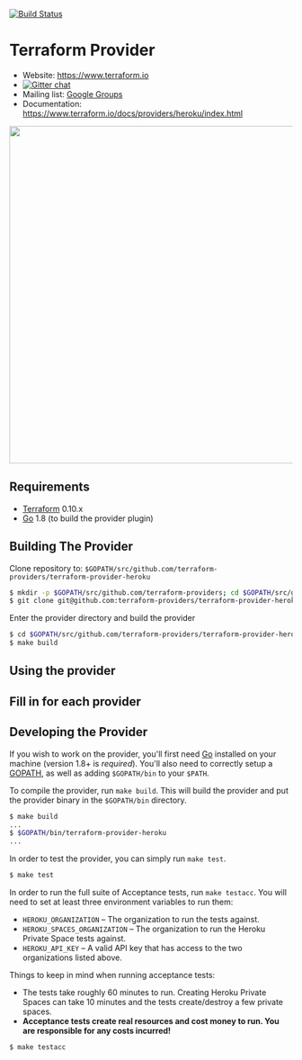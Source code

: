 [![Build Status](https://travis-ci.org/terraform-providers/terraform-provider-heroku.svg?branch=master)](https://travis-ci.org/terraform-providers/terraform-provider-heroku)

Terraform Provider
==================

- Website: https://www.terraform.io
- [![Gitter chat](https://badges.gitter.im/hashicorp-terraform/Lobby.png)](https://gitter.im/hashicorp-terraform/Lobby)
- Mailing list: [Google Groups](http://groups.google.com/group/terraform-tool)
- Documentation: https://www.terraform.io/docs/providers/heroku/index.html

<img src="https://cdn.rawgit.com/hashicorp/terraform-website/master/content/source/assets/images/logo-hashicorp.svg" width="600px">

Requirements
------------

-	[Terraform](https://www.terraform.io/downloads.html) 0.10.x
-	[Go](https://golang.org/doc/install) 1.8 (to build the provider plugin)

Building The Provider
---------------------

Clone repository to: `$GOPATH/src/github.com/terraform-providers/terraform-provider-heroku`

```sh
$ mkdir -p $GOPATH/src/github.com/terraform-providers; cd $GOPATH/src/github.com/terraform-providers
$ git clone git@github.com:terraform-providers/terraform-provider-heroku
```

Enter the provider directory and build the provider

```sh
$ cd $GOPATH/src/github.com/terraform-providers/terraform-provider-heroku
$ make build
```

Using the provider
----------------------
## Fill in for each provider

Developing the Provider
---------------------------

If you wish to work on the provider, you'll first need [Go](http://www.golang.org) installed on your machine (version 1.8+ is *required*). You'll also need to correctly setup a [GOPATH](http://golang.org/doc/code.html#GOPATH), as well as adding `$GOPATH/bin` to your `$PATH`.

To compile the provider, run `make build`. This will build the provider and put the provider binary in the `$GOPATH/bin` directory.

```sh
$ make build
...
$ $GOPATH/bin/terraform-provider-heroku
...
```

In order to test the provider, you can simply run `make test`.

```sh
$ make test
```

In order to run the full suite of Acceptance tests, run `make testacc`. You will need to set at least three environment variables to run them:

* `HEROKU_ORGANIZATION` – The organization to run the tests against.
* `HEROKU_SPACES_ORGANIZATION` – The organization to run the Heroku Private Space tests against. 
* `HEROKU_API_KEY` – A valid API key that has access to the two organizations listed above.

Things to keep in mind when running acceptance tests:

* The tests take roughly 60 minutes to run. Creating Heroku Private Spaces can take 10 minutes and the tests create/destroy a few private spaces.
* **Acceptance tests create real resources and cost money to run. You are responsible for any costs incurred!**

```sh
$ make testacc
```
